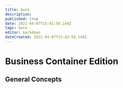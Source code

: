 ```yaml
---
title: bwce
description: 
published: true
date: 2021-04-07T15:42:58.144Z
tags: bwce
editor: markdown
dateCreated: 2021-04-07T15:42:58.144Z
---
```


# Business Container Edition

## General Concepts